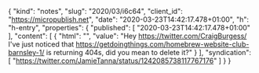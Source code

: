 {
  "kind": "notes",
  "slug": "2020/03/i6c64",
  "client_id": "https://micropublish.net",
  "date": "2020-03-23T14:42:17.478+01:00",
  "h": "h-entry",
  "properties": {
    "published": [
      "2020-03-23T14:42:17.478+01:00"
    ],
    "content": [
      {
        "html": "",
        "value": "Hey https://twitter.com/CraigBurgess/ I've just noticed that https://getdoingthings.com/homebrew-website-club-barnsley-1/ is returning 404s, did you mean to delete it?"
      }
    ],
    "syndication": [
      "https://twitter.com/JamieTanna/status/1242085738117767176"
    ]
  }
}
